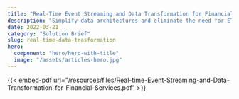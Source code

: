 ```yaml
---
title: "Real-Time Event Streaming and Data Transformation for Financial Services"
description: "Simplify data architectures and eliminate the need for ETL tools."
date: 2022-03-21
category: "Solution Brief"
slug: real-time-data-trasformation
hero:
  component: "hero/hero-with-title"
  image: "/assets/articles-hero.jpg"
---
```


{{< embed-pdf url="/resources/files/Real-time-Event-Streaming-and-Data-Transformation-for-Financial-Services.pdf" >}}